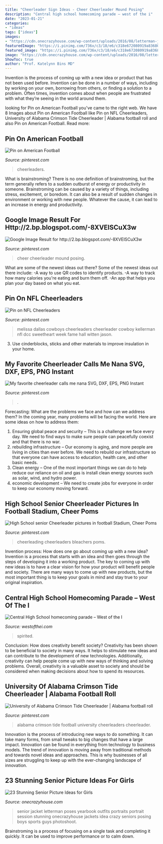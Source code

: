 ```yaml
---
title: "Cheerleader Sign Ideas - Cheer Cheerleader Mound Posing"
description: "Central high school homecoming parade – west of the i"
date: "2023-01-21"
categories:
- "ideas"
tags: ["ideas"]
images:
- "https://cdn.onecrazyhouse.com/wp-content/uploads/2016/08/letterman-jacket-poses.jpg"
featuredImage: "https://i.pinimg.com/736x/c3/18/e6/c318e672080919a8368056ae24585d31.jpg"
featured_image: "https://i.pinimg.com/736x/c3/18/e6/c318e672080919a8368056ae24585d31.jpg"
image: "https://cdn.onecrazyhouse.com/wp-content/uploads/2016/08/letterman-jacket-poses.jpg"
ShowToc: true
author: "Prof. Katelynn Bins MD"
---
```



Invention is the process of coming up with a new idea or product that has not been used before. Invention can be done in a number of ways, including by working on your own, borrowing from others, or finding a solution to a problem. Often times, invention comes about when people are frustrated with what they’re seeing in the world around them.

	

		
looking for Pin on American Football you've came to the right web. We have 8 Images about Pin on American Football like Pin on NFL Cheerleaders, University of Alabama Crimson Tide Cheerleader | Alabama football roll and also Pin on American Football. Read more:
		
    
## Pin On American Football

<img loading=lazy src="https://i.pinimg.com/736x/c3/18/e6/c318e672080919a8368056ae24585d31.jpg" onerror="this.onerror=null;this.src='https://tse3.mm.bing.net/th?id=OIP.colY6fT0ZZjGmEVECqbCNAHaOj&amp;pid=15.1';" alt="Pin on American Football">

_Source: pinterest.com_

>cheerleaders. 

	

What is brainstroming?
There is no one definition of brainstroming, but the term generally refers to a sudden outburst of energy or productivity in someone. Brainstroming can be caused by a variety of things, including stress, excitement, or boredom. It can also be a result of sudden changes in environment or working with new people. Whatever the cause, it can lead to an increase in energy and productivity.

    
## Google Image Result For Http://2.bp.blogspot.com/-8XVElSCuX3w

<img loading=lazy src="https://i.pinimg.com/736x/2b/35/05/2b3505cac6d55a0d910dbdd304e962d2.jpg" onerror="this.onerror=null;this.src='https://tse3.mm.bing.net/th?id=OIP.ozU259smW71ge4x0cnc-zQHaKS&amp;pid=15.1';" alt="Google Image Result for http://2.bp.blogspot.com/-8XVElSCuX3w">

_Source: pinterest.com_

>cheer cheerleader mound posing. 

	

What are some of the newest ideas out there?
Some of the newest ideas out there include: 
-A way to use QR codes to identify products. 
-A way to track how many calories you're eating and burn them off. 
-An app that helps you plan your day based on what you eat.

    
## Pin On NFL Cheerleaders

<img loading=lazy src="https://i.pinimg.com/736x/00/16/14/0016145fd4aee2dad6da8f8d8a039c13.jpg" onerror="this.onerror=null;this.src='https://tse1.mm.bing.net/th?id=OIP.l2g2p_wEap5zGvwKQfxFMQHaMW&amp;pid=15.1';" alt="Pin on NFL Cheerleaders">

_Source: pinterest.com_

>melissa dallas cowboys cheerleaders cheerleader cowboy kellerman nfl dcc sweetheart week fame hall witten jason. 

	

3. Use cinderblocks, sticks and other materials to improve insulation in your home.

    
## My Favorite Cheerleader Calls Me Nana SVG, DXF, EPS, PNG Instant

<img loading=lazy src="https://i.pinimg.com/736x/b7/ef/d8/b7efd89da078cf96650eb4401946ef37.jpg" onerror="this.onerror=null;this.src='https://tse4.mm.bing.net/th?id=OIP.Xr6IIzDLKZE8sV3qMS1sowHaE8&amp;pid=15.1';" alt="My favorite cheerleader calls me nana SVG, DXF, EPS, PNG Instant">

_Source: pinterest.com_

>. 

	

Forecasting: What are the problems we face and how can we address them?
In the coming year, many problems will be facing the world. Here are some ideas on how to address them: 
1. Ensuring global peace and security – This is a challenge we face every day. We need to find ways to make sure people can peacefully coexist and that there is no war. 
2. rebuilding infrastructure – Our economy is aging, and more people are living in cities than ever before. We need to rebuild our infrastructure so that everyone can have access to education, health care, and other basic needs. 
3. Clean energy – One of the most important things we can do to help reduce our reliance on oil and gas is install clean energy sources such as solar, wind, and hydro power. 
4. economic development – We need to create jobs for everyone in order to keep our economy moving forward.

    
## High School Senior Cheerleader Pictures In Football Stadium, Cheer Poms

<img loading=lazy src="https://i.pinimg.com/736x/6e/33/a4/6e33a451f3f29b180503a8cd62209438.jpg" onerror="this.onerror=null;this.src='https://tse2.mm.bing.net/th?id=OIP.rRTNmMg98Z0wuJQ7Ms43HgHaLG&amp;pid=15.1';" alt="High School senior Cheerleader pictures in football Stadium, Cheer Poms">

_Source: pinterest.com_

>cheerleading cheerleaders bleachers poms. 

	

Invention process: How does one go about coming up with a new idea?
Invention is a process that starts with an idea and then goes through the steps of developing it into a working product. The key to coming up with new ideas is to have a clear vision for how your product will benefit people and society. There are many ways to come up with new products, but the most important thing is to keep your goals in mind and stay true to your original inspiration.

    
## Central High School Homecoming Parade – West Of The I

<img loading=lazy src="https://www.westofthei.com/wp-content/uploads/2009/10/cross-1024x680.jpg" onerror="this.onerror=null;this.src='https://tse2.mm.bing.net/th?id=OIP.azlvvZnTH6zRJDgch2W1cAHaE6&amp;pid=15.1';" alt="Central High School homecoming parade – West of the I">

_Source: westofthei.com_

>spirited. 

	

Conclusion: How does creativity benefit society?
Creativity has been shown to be beneficial to society in many ways. It helps to stimulate new ideas and can contribute to the development of new technologies. Additionally, creativity can help people come up with new ways of thinking and solving problems. Overall, creativity is a valuable asset to society and should be considered when making decisions about how to spend its resources.

    
## University Of Alabama Crimson Tide Cheerleader | Alabama Football Roll

<img loading=lazy src="https://i.pinimg.com/736x/fd/c9/a3/fdc9a3050f49c0c9d462e01e37e15424.jpg" onerror="this.onerror=null;this.src='https://tse1.mm.bing.net/th?id=OIP.xCf083zQ0eXMegpwtfesmgHaLH&amp;pid=15.1';" alt="University of Alabama Crimson Tide Cheerleader | Alabama football roll">

_Source: pinterest.com_

>alabama crimson tide football university cheerleaders cheerleader. 

	

Innovation is the process of introducing new ways to do something. It can take many forms, from small tweaks to big changes that have a large impact. Innovation can be found in everything from technology to business models. The trend of innovation is moving away from traditional methods and towards novel ideas and approaches. This is why businesses of all sizes are struggling to keep up with the ever-changing landscape of innovation.

    
## 23 Stunning Senior Picture Ideas For Girls

<img loading=lazy src="https://cdn.onecrazyhouse.com/wp-content/uploads/2016/08/letterman-jacket-poses.jpg" onerror="this.onerror=null;this.src='https://tse3.mm.bing.net/th?id=OIP.dkJEK3Np4yY2MIrBUeb2JwHaLF&amp;pid=15.1';" alt="23 Stunning Senior Picture Ideas for Girls">

_Source: onecrazyhouse.com_

>senior jacket letterman poses yearbook outfits portraits portrait session stunning onecrazyhouse jackets idea crazy seniors posing boys sports guys photoshoot. 

	

Brainstroming is a process of focusing on a single task and completing it quickly. It can be used to improve performance or to calm down.

